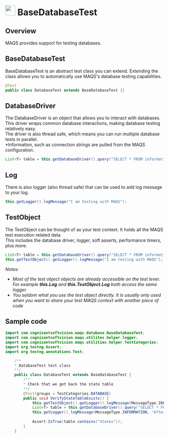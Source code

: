 # <img src="resources/MAQS.jpg" height="32" width="32"> BaseDatabaseTest

## Overview
MAQS provides support for testing databases.

## BaseDatabaseTest
BaseDatabaseTest is an abstract test class you can extend.  Extending the class allows you to automatically use MAQS's database testing capabilities.
```java
@Test
public class DatabaseTest extends BaseDatabaseTest {}
```

## DatabaseDriver
The DatabaseDriver is an object that allows you to interact with databases.  
This driver wraps common database interactions, making database testing relatively easy.  
The driver is also thread safe, which means you can run multiple database tests in parallel.  
*Information, such as connection strings are pulled from the MAQS configuration.
```java
List<T> table = this.getDatabaseDriver().query("SELECT * FROM information_schema.tables").ToList();
```
## Log
There is also logger (also thread safe) that can be used to add log message to your log.
```java
this.getLogger().logMessage("I am testing with MAQS");
```
## TestObject
The TestObject can be thought of as your test context.  It holds all the MAQS test execution related data.  
This includes the database driver, logger, soft asserts, performance timers, plus more.
```java
List<T> table = this.getDatabaseDriver().query("SELECT * FROM information_schema.tables").toArray();
this.getTestObject().getLogger().logMessage("I am testing with MAQS");
```
*Notes:*
* *Most of the test object objects are already accessible on the test lever. For example **this.Log** and **this.TestObject.Log** both access the same logger.*
* *You seldom what you use the test object directly.  It is usually only used when you want to share your test MAQS context with another piece of code*

## Sample code
```java
import com.cognizantsoftvision.maqs.database.BaseDatabaseTest;
import com.cognizantsoftvision.maqs.utilites.helper.logger;
import com.cognizantsoftvision.maqs.utilities.helper.TestCategories;
import org.testng.Assert;
import org.testng.annotations.Test;

    /**
    * DatabaseTest test class
    **/
    public class DatabaseTest extends BaseDatabaseTest {
        /**
        * Check that we get back the state table
        **/
        @Test(groups = TestCategories.DATABASE)
        public void VerifyStateTableExists() {
            this.getTestObject().getLogger().logMessage(MessageType.INFORMATION, "Before query");
            List<T> table = this.getDatabaseDriver().query("SELECT * FROM information_schema.tables").toArray();
            this.getLogger().logMessage(MessageType.INFORMATION, "After query");
            
            Assert.IsTrue(table.contains("States"));
        }
    }
```